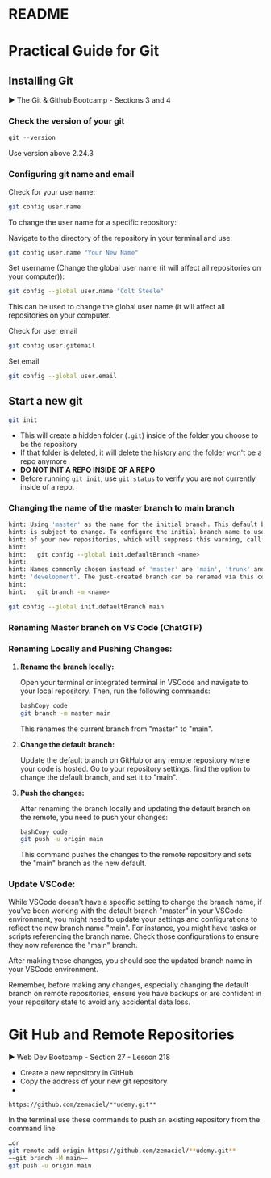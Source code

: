 # README

# Practical Guide for Git

## Installing Git

<aside>
▶️ The Git & Github Bootcamp - Sections 3 and 4

</aside>

### Check the version of your git

```python
git --version
```

Use version above 2.24.3

### Configuring git name and email

Check for your username:

```bash
git config user.name
```

To change the user name for a specific repository:

Navigate to the directory of the repository in your terminal and use:

```bash
git config user.name "Your New Name"
```

Set username (Change the global user name (it will affect all repositories on your computer)):

```bash
git config --global user.name "Colt Steele"
```

This can be used to change the global user name (it will affect all repositories on your computer.

Check for user email

```bash
git config user.gitemail
```

Set email

```bash
git config --global user.email
```

## Start a new git

```bash
git init
```

- This will create a hidden folder (`.git`) inside of the folder you choose to be the repository
- If that folder is deleted, it will delete the history and the folder won't be a repo anymore
- **DO NOT INIT A REPO INSIDE OF A REPO**
- Before running `git init`, use `git status` to verify you are not currently inside of a repo.

### Changing the name of the master branch to main branch

```bash
hint: Using 'master' as the name for the initial branch. This default branch name
hint: is subject to change. To configure the initial branch name to use in all
hint: of your new repositories, which will suppress this warning, call:
hint: 
hint: 	git config --global init.defaultBranch <name>
hint: 
hint: Names commonly chosen instead of 'master' are 'main', 'trunk' and
hint: 'development'. The just-created branch can be renamed via this command:
hint: 
hint: 	git branch -m <name>
```

```bash
git config --global init.defaultBranch main
```

### Renaming Master branch on VS Code (ChatGTP)

### **Renaming Locally and Pushing Changes:**

1. **Rename the branch locally:**
    
    Open your terminal or integrated terminal in VSCode and navigate to your local repository. Then, run the following commands:
    
    ```bash
    bashCopy code
    git branch -m master main
    
    ```
    
    This renames the current branch from "master" to "main".
    
2. **Change the default branch:**
    
    Update the default branch on GitHub or any remote repository where your code is hosted. Go to your repository settings, find the option to change the default branch, and set it to "main".
    
3. **Push the changes:**
    
    After renaming the branch locally and updating the default branch on the remote, you need to push your changes:
    
    ```bash
    bashCopy code
    git push -u origin main
    
    ```
    
    This command pushes the changes to the remote repository and sets the "main" branch as the new default.
    

### **Update VSCode:**

While VSCode doesn't have a specific setting to change the branch name, if you've been working with the default branch "master" in your VSCode environment, you might need to update your settings and configurations to reflect the new branch name "main". For instance, you might have tasks or scripts referencing the branch name. Check those configurations to ensure they now reference the "main" branch.

After making these changes, you should see the updated branch name in your VSCode environment.

Remember, before making any changes, especially changing the default branch on remote repositories, ensure you have backups or are confident in your repository state to avoid any accidental data loss.

# Git Hub and Remote Repositories

<aside>
▶️ Web Dev Bootcamp - Section 27 - Lesson 218

</aside>

- Create a new repository in GitHub
- Copy the address of your new git repository
- 

```bash
https://github.com/zemaciel/**udemy.git**
```

In the terminal use these commands to push an existing repository from the command line

```bash
…or 
git remote add origin https://github.com/zemaciel/**udemy.git**
~~git branch -M main~~
git push -u origin main
```